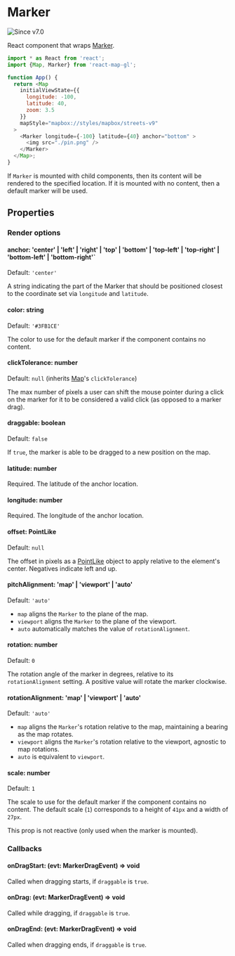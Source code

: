 # Marker

![Since v7.0](https://img.shields.io/badge/since-v7.0-green)

React component that wraps [Marker](https://docs.mapbox.com/mapbox-gl-js/api/markers/#marker).

```js
import * as React from 'react';
import {Map, Marker} from 'react-map-gl';

function App() {
  return <Map
    initialViewState={{
      longitude: -100,
      latitude: 40,
      zoom: 3.5
    }}
    mapStyle="mapbox://styles/mapbox/streets-v9"
  >
    <Marker longitude={-100} latitude={40} anchor="bottom" >
      <img src="./pin.png" />
    </Marker>
  </Map>;
}
```

If `Marker` is mounted with child components, then its content will be rendered to the specified location. If it is mounted with no content, then a default marker will be used.

## Properties

### Render options

#### anchor: 'center' | 'left' | 'right' | 'top' | 'bottom' | 'top-left' | 'top-right' | 'bottom-left' | 'bottom-right'`

Default: `'center'`

A string indicating the part of the Marker that should be positioned closest to the coordinate set via `longitude` and `latitude`.

#### color: string

Default: `'#3FB1CE'`

The color to use for the default marker if the component contains no content.

#### clickTolerance: number

Default: `null` (inherits [Map](/docs/api-reference/map.md)'s `clickTolerance`)

The max number of pixels a user can shift the mouse pointer during a click on the marker for it to be considered a valid click (as opposed to a marker drag).

#### draggable: boolean

Default: `false`

If `true`, the marker is able to be dragged to a new position on the map.

#### latitude: number

Required. The latitude of the anchor location.

#### longitude: number

Required. The longitude of the anchor location.

#### offset: PointLike

Default: `null`

The offset in pixels as a [PointLike](https://docs.mapbox.com/mapbox-gl-js/api/geography/#pointlike) object to apply relative to the element's center. Negatives indicate left and up.

#### pitchAlignment: 'map' | 'viewport' | 'auto'

Default: `'auto'`

- `map` aligns the `Marker` to the plane of the map.
- `viewport` aligns the `Marker` to the plane of the viewport.
- `auto` automatically matches the value of `rotationAlignment`.

#### rotation: number

Default: `0`

The rotation angle of the marker in degrees, relative to its `rotationAlignment` setting. A positive value will rotate the marker clockwise.

#### rotationAlignment: 'map' | 'viewport' | 'auto'

Default: `'auto'`

- `map` aligns the `Marker`'s rotation relative to the map, maintaining a bearing as the map rotates.
- `viewport` aligns the `Marker`'s rotation relative to the viewport, agnostic to map rotations.
- `auto` is equivalent to `viewport`.

#### scale: number

Default: `1`

The scale to use for the default marker if the component contains no content.
The default scale (`1`) corresponds to a height of `41px` and a width of `27px`.

This prop is not reactive (only used when the marker is mounted).

### Callbacks

#### onDragStart: (evt: MarkerDragEvent) => void

Called when dragging starts, if `draggable` is `true`.

#### onDrag: (evt: MarkerDragEvent) => void

Called while dragging, if `draggable` is `true`.

#### onDragEnd: (evt: MarkerDragEvent) => void

Called when dragging ends, if `draggable` is `true`.
